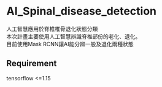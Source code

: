 # AI_Spinal_disease_detection
人工智慧應用於脊椎椎骨退化狀態分類 <br>
本次計畫主要使用人工智慧辨識脊椎部份的老化、退化。<br>
目前使用Mask RCNN讓AI能分辨一般及退化兩種狀態 <br>
## Requirement
tensorflow <=1.15 <br>
